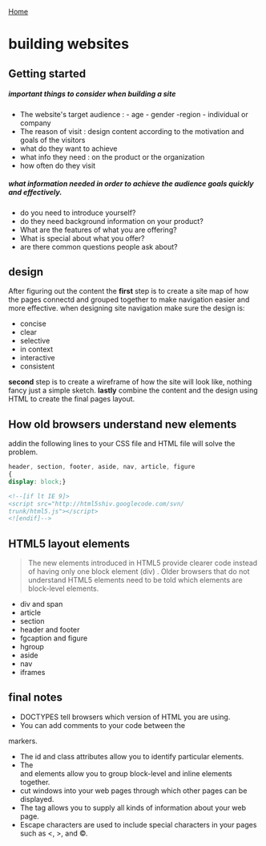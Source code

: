 [Home](https://dinaalsaid.github.io/learning-journal/)

# building websites 
## Getting started

##### important things to consider when building a site 

* The website's target audience : - age - gender -region  - individual or company 
* The reason of visit : design content according to the motivation and goals of the visitors
* what do they want to achieve 
* what info they need : on the product or the organization 
* how often do they visit 

##### what information needed in order to achieve the audience goals quickly and effectively.

* do you need to introduce yourself?
* do they need background information on your product?
* What are the features of what you are offering?
* What is special about what you offer?
* are there common questions people ask about?


## design 

After figuring out the content the **first** step is to create a site map of how the pages connectd and grouped together to make navigation easier and more effective.
when designing site navigation make sure the design is:
 * concise 
 * clear 
 * selective
 * in context 
 * interactive
 * consistent

**second** step is to create a wireframe of how the site will look like, nothing fancy just a simple sketch.
**lastly** combine the content and the design using HTML to create the final pages layout.




## How old browsers understand new elements

addin the following lines to your CSS file and HTML file will solve the problem.
```CSS
header, section, footer, aside, nav, article, figure
{
display: block;}
```
```HTML
<!--[if lt IE 9]>
<script src="http://html5shiv.googlecode.com/svn/
trunk/html5.js"></script>
<![endif]-->
```

## HTML5 layout elements

>The new elements introduced in HTML5 provide clearer code instead of having only one block element (div) . Older browsers that do not understand HTML5 elements need to be told which elements are block-level elements.

* div and span
* article
* section
* header and footer
* fgcaption and figure
* hgroup 
* aside
* nav
* iframes

## final notes


* DOCTYPES tell browsers which version of HTML you
are using.
* You can add comments to your code between the
<!-- and --> markers.
* The id and class attributes allow you to identify
particular elements.
* The <div> and <span> elements allow you to group
block-level and inline elements together.
* <iframes> cut windows into your web pages through
which other pages can be displayed.
* The <meta> tag allows you to supply all kinds of
information about your web page.
* Escape characters are used to include special
characters in your pages such as <, >, and ©.